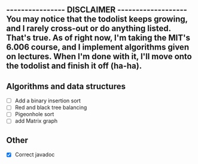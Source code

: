 ---------------- DISCLAIMER -------------------
You may notice that the todolist keeps growing,
and I rarely cross-out or do anything listed.
That's true. As of right now, I'm taking the
MIT's 6.006 course, and I implement algorithms
given on lectures. When I'm done with it, I'll
move onto the todolist and finish it off (ha-ha).
-----------------------------------------------

## Algorithms and data structures
- [ ] Add a binary insertion sort
- [ ] Red and black tree balancing
- [ ] Pigeonhole sort
- [ ] add Matrix graph

## Other
- [x] Correct javadoc